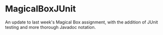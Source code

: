 # MagicalBoxJUnit

An update to last week's Magical Box assignment, with the addition of JUnit testing and more thorough Javadoc notation.
